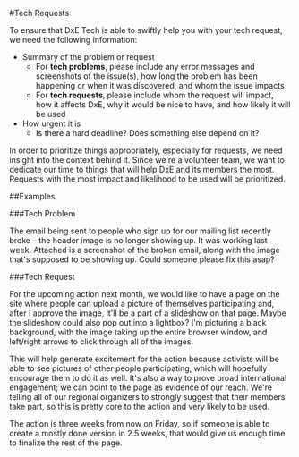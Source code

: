#Tech Requests

To ensure that DxE Tech is able to swiftly help you with your tech request, we need the following information:

* Summary of the problem or request
  * For **tech problems**, please include any error messages and screenshots of the issue(s), how long the problem has been happening or when it was discovered, and whom the issue impacts
  * For **tech requests**, please include whom the request will impact, how it affects DxE, why it would be nice to have, and how likely it will be used
* How urgent it is
  * Is there a hard deadline? Does something else depend on it?

In order to prioritize things appropriately, especially for requests, we need insight into the context behind it. Since we're a volunteer team, we want to dedicate our time to things that will help DxE and its members the most. Requests with the most impact and likelihood to be used will be prioritized.

##Examples

###Tech Problem

The email being sent to people who sign up for our mailing list recently broke – the header image is no longer showing up. It was working last week. Attached is a screenshot of the broken email, along with the image that's supposed to be showing up. Could someone please fix this asap?

###Tech Request

For the upcoming action next month, we would like to have a page on the site where people can upload a picture of themselves participating and, after I approve the image, it'll be a part of a slideshow on that page. Maybe the slideshow could also pop out into a lightbox? I'm picturing a black background, with the image taking up the entire browser window, and left/right arrows to click through all of the images.

This will help generate excitement for the action because activists will be able to see pictures of other people participating, which will hopefully encourage them to do it as well. It's also a way to prove broad international engagement; we can point to the page as evidence of our reach. We're telling all of our regional organizers to strongly suggest that their members take part, so this is pretty core to the action and very likely to be used.

The action is three weeks from now on Friday, so if someone is able to create a mostly done version in 2.5 weeks, that would give us enough time to finalize the rest of the page.
